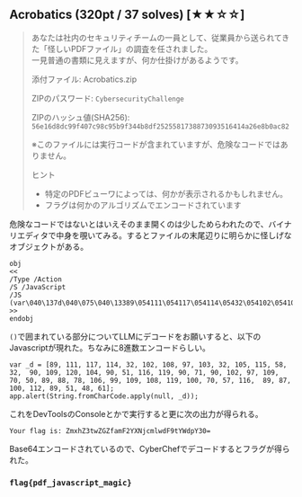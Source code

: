 ## Acrobatics (320pt / 37 solves) [★★☆☆]
> あなたは社内のセキュリティチームの一員として、従業員から送られてきた「怪しいPDFファイル」の調査を任されました。  
> 一見普通の書類に見えますが、何か仕掛けがあるようです。
> 
> 
> 添付ファイル: Acrobatics.zip
> 
> ZIPのパスワード: `CybersecurityChallenge`
> 
> ZIPのハッシュ値(SHA256): `56e16d8dc99f407c98c95b9f344b8df2525581738873093516414a26e8b0ac82`
> 
> ※このファイルには実行コードが含まれていますが、危険なコードではありません。
> 
> 
> ヒント
> - 特定のPDFビューワによっては、何かが表示されるかもしれません。
> - フラグは何かのアルゴリズムでエンコードされています

危険なコードではないとはいえそのまま開くのは少しためらわれたので、バイナリエディタで中身を覗いてみる。するとファイルの末尾辺りに明らかに怪しげなオブジェクトがある。
```
obj
<<
/Type /Action
/S /JavaScript
/JS (var\040\137d\040\075\040\13389\054111\054117\054114\05432\054102\054108\05497\054103\05432\054105\054115\05458\05432\054\040\04090\054109\054120\054104\05490\05451\054116\054119\05490\05471\05490\054102\05497\054109\054\040\04070\05450\05489\05488\05478\054106\05499\054109\054108\054119\054100\05470\05457\054116\054\040\04089\05487\054100\054112\05489\05451\05448\05461\135\073app\056alert\050String\056fromCharCode\056apply\050null\054\040\137d\051\051\073)
>>
endobj
```

`()`で囲まれている部分についてLLMにデコードをお願いすると、以下のJavascriptが現れた。ちなみに8進数エンコードらしい。
```
var _d = [89, 111, 117, 114, 32, 102, 108, 97, 103, 32, 105, 115, 58, 32,  90, 109, 120, 104, 90, 51, 116, 119, 90, 71, 90, 102, 97, 109,  70, 50, 89, 88, 78, 106, 99, 109, 108, 119, 100, 70, 57, 116,  89, 87, 100, 112, 89, 51, 48, 61];
app.alert(String.fromCharCode.apply(null, _d));
```

これをDevToolsのConsoleとかで実行すると更に次の出力が得られる。
```
Your flag is: ZmxhZ3twZGZfamF2YXNjcmlwdF9tYWdpY30=
```

Base64エンコードされているので、CyberChefでデコードするとフラグが得られた。

### `flag{pdf_javascript_magic}`